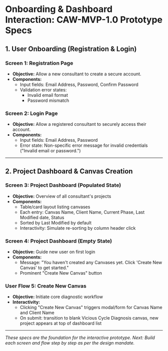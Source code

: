 # Onboarding & Dashboard Interaction: CAW-MVP-1.0 Prototype Specs

## 1. User Onboarding (Registration & Login)

### Screen 1: Registration Page
- **Objective:** Allow a new consultant to create a secure account.
- **Components:**
  - Input fields: Email Address, Password, Confirm Password
  - Validation error states:
    - Invalid email format
    - Password mismatch

### Screen 2: Login Page
- **Objective:** Allow a registered consultant to securely access their account.
- **Components:**
  - Input fields: Email Address, Password
  - Error state: Non-specific error message for invalid credentials ("Invalid email or password.")

---

## 2. Project Dashboard & Canvas Creation

### Screen 3: Project Dashboard (Populated State)
- **Objective:** Overview of all consultant's projects
- **Components:**
  - Table/card layout listing canvases
  - Each entry: Canvas Name, Client Name, Current Phase, Last Modified date, Status
  - Sorted by Last Modified by default
  - Interactivity: Simulate re-sorting by column header click

### Screen 4: Project Dashboard (Empty State)
- **Objective:** Guide new user on first login
- **Components:**
  - Message: "You haven't created any Canvases yet. Click 'Create New Canvas' to get started."
  - Prominent "Create New Canvas" button

### User Flow 5: Create New Canvas
- **Objective:** Initiate core diagnostic workflow
- **Interactivity:**
  - Clicking "Create New Canvas" triggers modal/form for Canvas Name and Client Name
  - On submit: transition to blank Vicious Cycle Diagnosis canvas, new project appears at top of dashboard list

---

*These specs are the foundation for the interactive prototype. Next: Build each screen and flow step by step as per the design mandate.*

